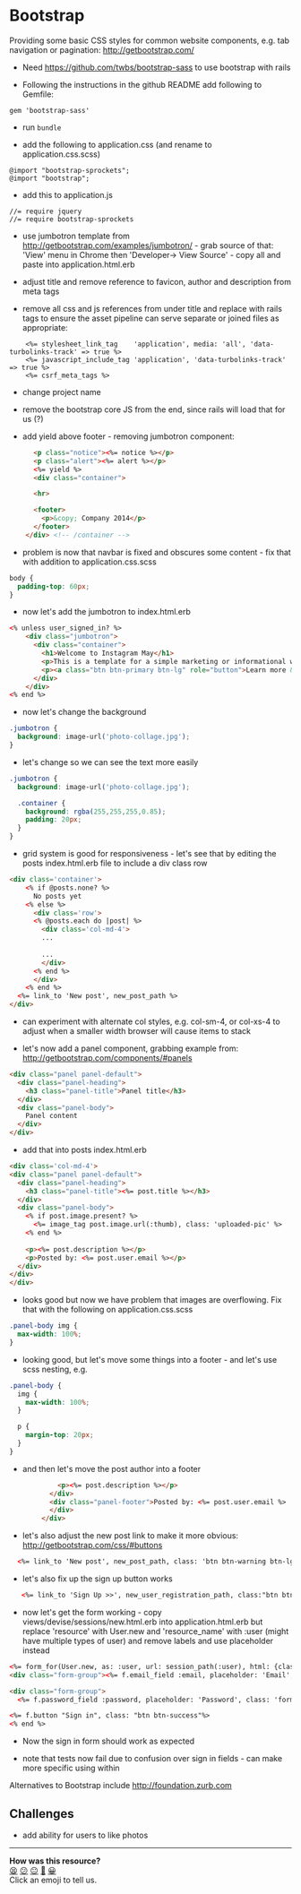 Bootstrap
=========

Providing some basic CSS styles for common website components, e.g. tab navigation or pagination: http://getbootstrap.com/

* Need https://github.com/twbs/bootstrap-sass to use bootstrap with rails

* Following the instructions in the github README add following to Gemfile:

```
gem 'bootstrap-sass'
```

* run `bundle`

* add the following to application.css (and rename to application.css.scss)

```
@import "bootstrap-sprockets";
@import "bootstrap";
```

* add this to application.js

```
//= require jquery
//= require bootstrap-sprockets
```

* use jumbotron template from http://getbootstrap.com/examples/jumbotron/ - grab source of that: 'View' menu in Chrome then 'Developer-> View Source' - copy all and paste into application.html.erb

* adjust title and remove reference to favicon, author and description from meta tags

* remove all css and js references from under title and replace with rails tags to ensure the asset pipeline can serve separate or joined files as appropriate:

```
    <%= stylesheet_link_tag    'application', media: 'all', 'data-turbolinks-track' => true %>
    <%= javascript_include_tag 'application', 'data-turbolinks-track' => true %>
    <%= csrf_meta_tags %>
```

* change project name 

* remove the bootstrap core JS from the end, since rails will load that for us (?)

* add yield above footer - removing jumbotron component:
 

```html 
      <p class="notice"><%= notice %></p>
      <p class="alert"><%= alert %></p>
      <%= yield %>
      <div class="container">

      <hr>

      <footer>
        <p>&copy; Company 2014</p>
      </footer>
    </div> <!-- /container -->
```
* problem is now that navbar is fixed and obscures some content - fix that with addition to application.css.scss

```css
body {
  padding-top: 60px;
}
```

* now let's add the jumbotron to index.html.erb


```html
<% unless user_signed_in? %>
    <div class="jumbotron">
      <div class="container">
        <h1>Welcome to Instagram May</h1>
        <p>This is a template for a simple marketing or informational website. It includes a large callout called a jumbotron and three supporting pieces of content. Use it as a starting point to create something more unique.</p>
        <p><a class="btn btn-primary btn-lg" role="button">Learn more &raquo;</a></p>
      </div>
    </div>
<% end %>
```

* now let's change the background

```css
.jumbotron {
  background: image-url('photo-collage.jpg');
}
```

* let's change so we can see the text more easily

```css
.jumbotron {
  background: image-url('photo-collage.jpg');

  .container {
    background: rgba(255,255,255,0.85);
    padding: 20px;
  }
}
```

* grid system is good for responsiveness - let's see that by editing the posts index.html.erb file to include a div class row

```html
<div class='container'>
    <% if @posts.none? %>
      No posts yet
    <% else %>
      <div class='row'>
      <% @posts.each do |post| %>
        <div class='col-md-4'>
        ...
        
        ...
        </div>
      <% end %>
      </div>
    <% end %>
  <%= link_to 'New post', new_post_path %>
</div>
```

* can experiment with alternate col styles, e.g. col-sm-4, or col-xs-4 to adjust when a smaller width browser will cause items to stack

* let's now add a panel component, grabbing example from: http://getbootstrap.com/components/#panels

```html
<div class="panel panel-default">
  <div class="panel-heading">
    <h3 class="panel-title">Panel title</h3>
  </div>
  <div class="panel-body">
    Panel content
  </div>
</div>
````

* add that into posts index.html.erb

```html
<div class='col-md-4'>
<div class="panel panel-default">
  <div class="panel-heading">
    <h3 class="panel-title"><%= post.title %></h3>
  </div>
  <div class="panel-body">
    <% if post.image.present? %>
      <%= image_tag post.image.url(:thumb), class: 'uploaded-pic' %>
    <% end %>
    
    <p><%= post.description %></p>
    <p>Posted by: <%= post.user.email %></p>
  </div>
</div>
</div>
```

* looks good but now we have problem that images are overflowing.  Fix that with the following on application.css.scss

```css
.panel-body img {
  max-width: 100%;
}
```

* looking good, but let's move some things into a footer - and let's use scss nesting, e.g. 

```css
.panel-body {
  img {
    max-width: 100%;
  }

  p {
    margin-top: 20px;
  }
}
```

* and then let's move the post author into a footer

```html
            <p><%= post.description %></p>
          </div>
          <div class="panel-footer">Posted by: <%= post.user.email %>
          </div>
        </div>
```

* let's also adjust the new post link to make it more obvious: http://getbootstrap.com/css/#buttons

```html
  <%= link_to 'New post', new_post_path, class: 'btn btn-warning btn-lg' %>
```

* let's also fix up the sign up button works

```html
   <%= link_to 'Sign Up >>', new_user_registration_path, class:"btn btn-primary btn-lg" %>
```

* now let's get the form working - copy views/devise/sessions/new.html.erb into application.html.erb but replace 'resource' with User.new and 'resource_name' with :user (might have multiple types of user) and remove labels and use placeholder instead

```html
<%= form_for(User.new, as: :user, url: session_path(:user), html: {class: "navbar-form navbar-right"}) do |f| %>
<div class="form-group"><%= f.email_field :email, placeholder: 'Email', class: 'form-control', autofocus: true %></div>

<div class="form-group">
  <%= f.password_field :password, placeholder: 'Password', class: 'form-control', autocomplete: "off" %></div>

<%= f.button "Sign in", class: "btn btn-success"%>
<% end %>
```

* Now the sign in form should work as expected

* note that tests now fail due to confusion over sign in fields - can make more specific using within

Alternatives to Bootstrap include http://foundation.zurb.com


Challenges
-----

* add ability for users to like photos

<!-- BEGIN GENERATED SECTION DO NOT EDIT -->

---

**How was this resource?**  
[😫](https://airtable.com/shrUJ3t7KLMqVRFKR?prefill_Repository=course&prefill_File=walkthroughs/bootstrap.md&prefill_Sentiment=😫) [😕](https://airtable.com/shrUJ3t7KLMqVRFKR?prefill_Repository=course&prefill_File=walkthroughs/bootstrap.md&prefill_Sentiment=😕) [😐](https://airtable.com/shrUJ3t7KLMqVRFKR?prefill_Repository=course&prefill_File=walkthroughs/bootstrap.md&prefill_Sentiment=😐) [🙂](https://airtable.com/shrUJ3t7KLMqVRFKR?prefill_Repository=course&prefill_File=walkthroughs/bootstrap.md&prefill_Sentiment=🙂) [😀](https://airtable.com/shrUJ3t7KLMqVRFKR?prefill_Repository=course&prefill_File=walkthroughs/bootstrap.md&prefill_Sentiment=😀)  
Click an emoji to tell us.

<!-- END GENERATED SECTION DO NOT EDIT -->
